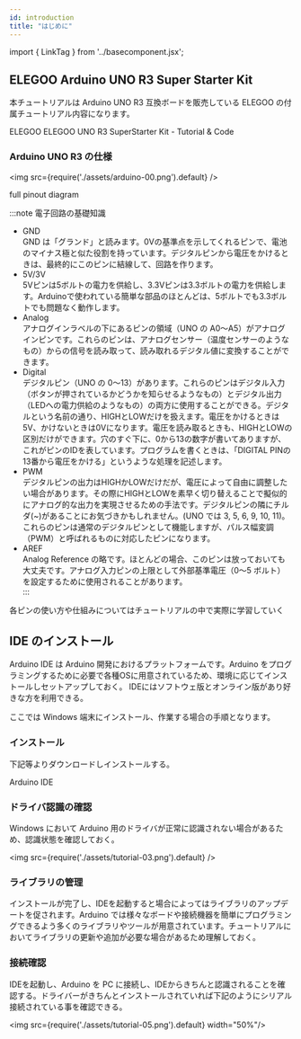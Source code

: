 ```yaml
---
id: introduction
title: "はじめに"
---
```

import { LinkTag } from '../basecomponent.jsx';

## ELEGOO Arduino UNO R3 Super Starter Kit 
本チュートリアルは Arduino UNO R3 互換ボードを販売している ELEGOO の付属チュートリアル内容になります。  

<LinkTag url="https://www.elegoo.com/">ELEGOO</LinkTag>
<LinkTag url="https://www.elegoo.com/pages/arduino-kits-support-files"> ELEGOO UNO R3 SuperStarter Kit - Tutorial & Code</LinkTag>

### Arduino UNO R3 の仕様

<img src={require('./assets/arduino-00.png').default} />

<LinkTag url="http://localhost:3000/docs_iot/arduino/introduction">full pinout diagram</LinkTag>

:::note 電子回路の基礎知識  
* GND  
GND は「グランド」と読みます。0Vの基準点を示してくれるピンで、電池のマイナス極と似た役割を持っています。デジタルピンから電圧をかけるときは、最終的にこのピンに結線して、回路を作ります。  
* 5V/3V  
5Vピンは5ボルトの電力を供給し、3.3Vピンは3.3ボルトの電力を供給します。Arduinoで使われている簡単な部品のほとんどは、5ボルトでも3.3ボルトでも問題なく動作します。  
* Analog  
アナログインラベルの下にあるピンの領域（UNO の A0～A5）がアナログインピンです。これらのピンは、アナログセンサー（温度センサーのようなもの）からの信号を読み取って、読み取れるデジタル値に変換することができます。  
* Digital  
デジタルピン（UNO の 0～13）があります。これらのピンはデジタル入力（ボタンが押されているかどうかを知らせるようなもの）とデジタル出力（LEDへの電力供給のようなもの）の両方に使用することができる。デジタルという名前の通り、HIGHとLOWだけを扱えます。電圧をかけるときは5V、かけないときは0Vになります。電圧を読み取るときも、HIGHとLOWの区別だけができます。穴のすぐ下に、0から13の数字が書いてありますが、これがピンのIDを表しています。プログラムを書くときは、「DIGITAL PINの13番から電圧をかける」というような処理を記述します。  
* PWM  
デジタルピンの出力はHIGHかLOWだけだが、電圧によって自由に調整したい場合があります。その際にHIGHとLOWを素早く切り替えることで擬似的にアナログ的な出力を実現させるための手法です。デジタルピンの隣にチルダ(~)があることにお気づきかもしれません。(UNO では 3, 5, 6, 9, 10, 11)。これらのピンは通常のデジタルピンとして機能しますが、パルス幅変調（PWM）と呼ばれるものに対応したピンになります。  
* AREF  
Analog Reference の略です。ほとんどの場合、このピンは放っておいても大丈夫です。アナログ入力ピンの上限として外部基準電圧（0～5 ボルト）を設定するために使用されることがあります。  
:::

各ピンの使い方や仕組みについてはチュートリアルの中で実際に学習していく  

## IDE のインストール
Arduino IDE は Arduino 開発におけるプラットフォームです。Arduino をプログラミングするために必要で各種OSに用意されているため、環境に応じてインストールしセットアップしておく。
IDEにはソフトウェ版とオンライン版があり好きな方を利用できる。  

ここでは Windows 端末にインストール、作業する場合の手順となります。  

### インストール
下記等よりダウンロードしインストールする。  

<LinkTag url="https://www.arduino.cc/en/software">Arduino IDE</LinkTag>

### ドライバ認識の確認
Windows において Arduino 用のドライバが正常に認識されない場合があるため、認識状態を確認しておく。  

<img src={require('./assets/tutorial-03.png').default} />

### ライブラリの管理  
インストールが完了し、IDEを起動すると場合によってはライブラリのアップデートを促されます。Arduino では様々なボードや接続機器を簡単にプログラミングできるよう多くのライブラリやツールが用意されています。チュートリアルにおいてライブラリの更新や追加が必要な場合があるため理解しておく。  

### 接続確認
IDEを起動し、Arduino を PC に接続し、IDEからきちんと認識されることを確認する。ドライバーがきちんとインストールされていれば下記のようにシリアル接続されている事を確認できる。  

<img src={require('./assets/tutorial-05.png').default} width="50%"/>
